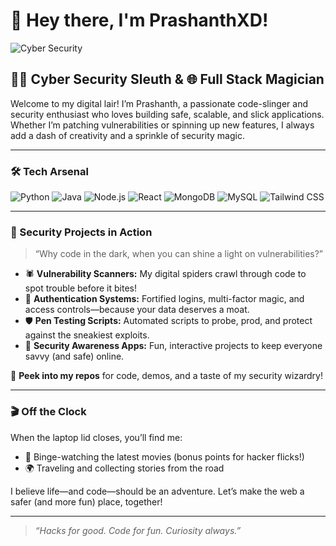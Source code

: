 # 👋 Hey there, I'm PrashanthXD!

![Cyber Security](https://capsule-render.vercel.app/api?type=waving&color=gradient&height=200&section=header&text=PrashanthXD%20🛡️&fontSize=50&fontAlignY=40&desc=Cyber%20Security%20%7C%20Full%20Stack%20Dev&descAlignY=60)

## 🕵️‍♂️ Cyber Security Sleuth & 🌐 Full Stack Magician

Welcome to my digital lair! I’m Prashanth, a passionate code-slinger and security enthusiast who loves building safe, scalable, and slick applications. Whether I’m patching vulnerabilities or spinning up new features, I always add a dash of creativity and a sprinkle of security magic.

---

### 🛠️ Tech Arsenal

![Python](https://img.shields.io/badge/Python-3776AB?style=for-the-badge&logo=python&logoColor=white)
![Java](https://img.shields.io/badge/Java-007396?style=for-the-badge&logo=java&logoColor=white)
![Node.js](https://img.shields.io/badge/Node.js-339933?style=for-the-badge&logo=nodedotjs&logoColor=white)
![React](https://img.shields.io/badge/React-20232A?style=for-the-badge&logo=react&logoColor=61DAFB)
![MongoDB](https://img.shields.io/badge/MongoDB-47A248?style=for-the-badge&logo=mongodb&logoColor=white)
![MySQL](https://img.shields.io/badge/MySQL-4479A1?style=for-the-badge&logo=mysql&logoColor=white)
![Tailwind CSS](https://img.shields.io/badge/Tailwind_CSS-38B2AC?style=for-the-badge&logo=tailwind-css&logoColor=white)

---

### 🚨 Security Projects in Action

> “Why code in the dark, when you can shine a light on vulnerabilities?”

- 🕷️ **Vulnerability Scanners:** My digital spiders crawl through code to spot trouble before it bites!
- 🔐 **Authentication Systems:** Fortified logins, multi-factor magic, and access controls—because your data deserves a moat.
- 🛡️ **Pen Testing Scripts:** Automated scripts to probe, prod, and protect against the sneakiest exploits.
- 📢 **Security Awareness Apps:** Fun, interactive projects to keep everyone savvy (and safe) online.

:eyes: **Peek into my repos** for code, demos, and a taste of my security wizardry!

---

### 🎬 Off the Clock

When the laptop lid closes, you’ll find me:
- 🍿 Binge-watching the latest movies (bonus points for hacker flicks!)
- 🌍 Traveling and collecting stories from the road

I believe life—and code—should be an adventure. Let’s make the web a safer (and more fun) place, together!

---

> _“Hacks for good. Code for fun. Curiosity always.”_

<!--
**PrashanthXD/PrashanthXD** is a ✨ special ✨ repository because its README.md (this file) appears on your GitHub profile.
-->
